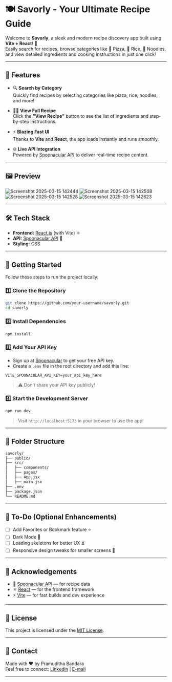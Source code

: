 # 🍽️ Savorly - Your Ultimate Recipe Guide

Welcome to **Savorly**, a sleek and modern recipe discovery app built using **Vite + React**! 🚀  
Easily search for recipes, browse categories like 🍕 Pizza, 🍚 Rice, 🍜 Noodles, and view detailed ingredients and cooking instructions in just one click!

---

## 🌟 Features

- 🔍 **Search by Category**  
  Quickly find recipes by selecting categories like pizza, rice, noodles, and more!

- 👨‍🍳 **View Full Recipe**  
  Click the **"View Recipe"** button to see the list of ingredients and step-by-step instructions.

- ⚡ **Blazing Fast UI**  
  Thanks to **Vite** and **React**, the app loads instantly and runs smoothly.

- 🌐 **Live API Integration**  
  Powered by [Spoonacular API](https://spoonacular.com/food-api) to deliver real-time recipe content.

---

## 🖼️ Preview
![Screenshot 2025-03-15 142444](https://github.com/user-attachments/assets/84313349-7120-4702-b47c-32d4466e3f94)
![Screenshot 2025-03-15 142508](https://github.com/user-attachments/assets/8ad0cd59-3ab3-4e2b-bd4e-cdd87fc2f07a)
![Screenshot 2025-03-15 142528](https://github.com/user-attachments/assets/635765a6-54d0-4862-9255-5dc55351bf10)
![Screenshot 2025-03-15 142623](https://github.com/user-attachments/assets/a2d04749-5397-43b1-9a26-9c7d9fdfe37a)

---

## 🛠️ Tech Stack

- **Frontend:** [React.js](https://reactjs.org/) (with Vite) ⚛️
- **API:** [Spoonacular API](https://spoonacular.com/) 🍲
- **Styling:** CSS

---

## 🚀 Getting Started

Follow these steps to run the project locally:

### 1️⃣ Clone the Repository

```bash
git clone https://github.com/your-username/savorly.git
cd savorly
```

### 2️⃣ Install Dependencies

```bash
npm install
```

### 3️⃣ Add Your API Key

- Sign up at [Spoonacular](https://spoonacular.com/food-api) to get your free API key.
- Create a `.env` file in the root directory and add this line:

```
VITE_SPOONACULAR_API_KEY=your_api_key_here
```

> ⚠️ Don’t share your API key publicly!

### 4️⃣ Start the Development Server

```bash
npm run dev
```

> Visit `http://localhost:5173` in your browser to use the app!

---

## 📂 Folder Structure

```bash
savorly/
├── public/
├── src/
│   ├── components/
│   ├── pages/
│   ├── App.jsx
│   ├── main.jsx
├── .env
├── package.json
└── README.md
```

---

## 📌 To-Do (Optional Enhancements)

- [ ] Add Favorites or Bookmark feature ⭐
- [ ] Dark Mode 🌙
- [ ] Loading skeletons for better UX ⏳
- [ ] Responsive design tweaks for smaller screens 📱

---

## 🙌 Acknowledgements

- 🍴 [Spoonacular API](https://spoonacular.com/) — for recipe data
- ⚛️ [React](https://reactjs.org/) — for the frontend framework
- ⚡ [Vite](https://vitejs.dev/) — for fast builds and dev experience

---

## 📃 License

This project is licensed under the [MIT License](LICENSE).

---

## 💬 Contact

Made with ❤️ by Pramuditha Bandara  
Feel free to connect: [LinkedIn](linkedin.com/in/pramuditha-bandara-897717251) | [E-mail](kmpkbandara@std.appsc.sab.ac.lk)

---
